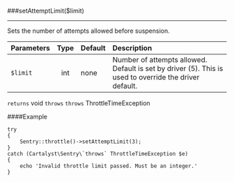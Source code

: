 <a id="setAttemptLimit"></a>
###setAttemptLimit($limit)

----------

Sets the number of attempts allowed before suspension.

Parameters                   | Type            | Default       | Description
:--------------------------- | :-------------: | :------------ | :--------------
`$limit`                     | int             | none          | Number of attempts allowed. Default is set by driver (5).  This is used to override the driver default.

`returns` void
`throws` `throws` ThrottleTimeException

####Example

	try
	{
		Sentry::throttle()->setAttemptLimit(3);
	}
	catch (Cartalyst\Sentry\`throws` ThrottleTimeException $e)
	{
		echo 'Invalid throttle limit passed. Must be an integer.'
	}